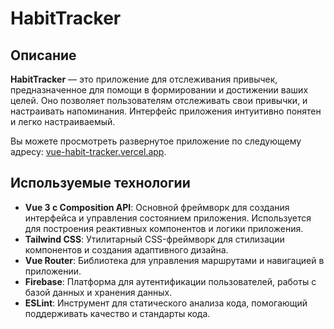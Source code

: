 # HabitTracker

## Описание

**HabitTracker** — это приложение для отслеживания привычек, предназначенное для помощи в формировании и достижении ваших целей. Оно позволяет пользователям отслеживать свои привычки, и настраивать напоминания. Интерфейс приложения интуитивно понятен и легко настраиваемый.

Вы можете просмотреть развернутое приложение по следующему адресу: [vue-habit-tracker.vercel.app](https://vue-habit-tracker.vercel.app).

## Используемые технологии

- **Vue 3 с Composition API**: Основной фреймворк для создания интерфейса и управления состоянием приложения. Используется для построения реактивных компонентов и логики приложения.
- **Tailwind CSS**: Утилитарный CSS-фреймворк для стилизации компонентов и создания адаптивного дизайна.
- **Vue Router**: Библиотека для управления маршрутами и навигацией в приложении.
- **Firebase**: Платформа для аутентификации пользователей, работы с базой данных и хранения данных.
- **ESLint**: Инструмент для статического анализа кода, помогающий поддерживать качество и стандарты кода.
